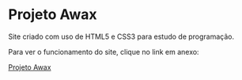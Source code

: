 # Projeto Awax

Site criado com uso de HTML5 e CSS3 para estudo de programação.

Para ver o funcionamento do site, clique no link em anexo:

[Projeto Awax](google.com)

